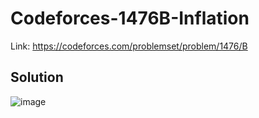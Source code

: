 # Codeforces-1476B-Inflation
Link: https://codeforces.com/problemset/problem/1476/B
## Solution
![image](https://user-images.githubusercontent.com/51401355/202083603-f9f65c34-faa6-4292-9d76-ff878a2d72d1.png)
